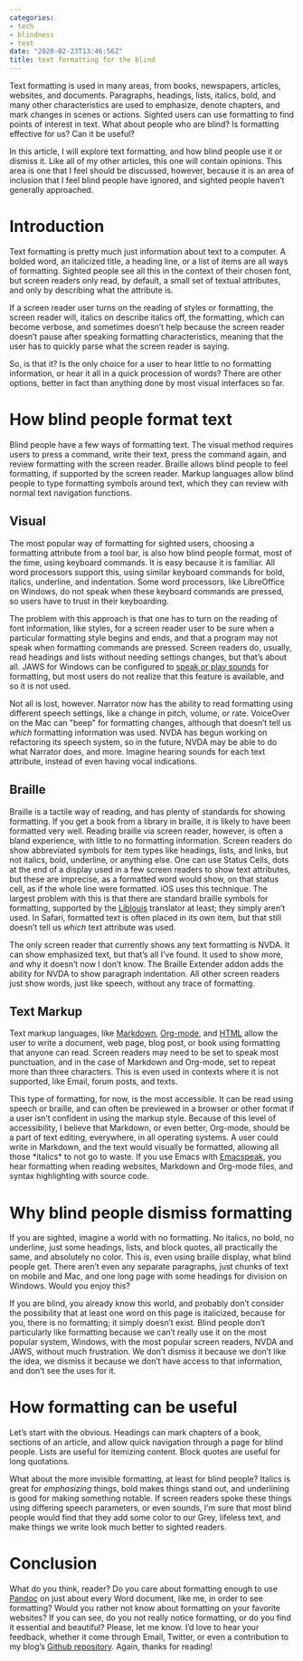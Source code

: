 ```yaml
---
categories:
- tech
- blindness
- text
date: "2020-02-23T13:46:56Z"
title: text formatting for the blind
---
```


Text formatting is used in many areas, from books, newspapers,
articles, websites, and documents. Paragraphs, headings, lists,
italics, bold, and many other characteristics are used to emphasize,
denote chapters, and mark changes in scenes or actions. Sighted users
can use formatting to find points of interest in text. What about
people who are blind? Is formatting effective for us? Can it be
useful?

In this article, I will explore text formatting, and how blind people
use it or dismiss it. Like all of my other articles, this one will
contain opinions. This area is one that I feel should be discussed,
however, because it is an area of inclusion that I feel blind people
have ignored, and sighted people haven’t generally approached.


# Introduction

Text formatting is pretty much just information about text to a
computer. A bolded word, an italicized title, a heading line, or a
list of items are all ways of formatting. Sighted people see all this
in the context of their chosen font, but screen readers only read, by
default, a small set of textual attributes, and only by describing
what the attribute is.

If a screen reader user turns on the reading of styles or formatting,
the screen reader will, italics on describe italics off, the
formatting, which can become verbose, and sometimes doesn’t help
because the screen reader doesn’t pause after speaking formatting
characteristics, meaning that the user has to quickly parse what the
screen reader is saying.

So, is that it? Is the only choice for a user to hear little to no
formatting information, or hear it all in a quick procession of words?
There are other options, better in fact than anything done by most
visual interfaces so far.

# How blind people format text

Blind people have a few ways of formatting text. The visual method
requires users to press a command, write their text, press the command
again, and review formatting with the screen reader. Braille allows
blind people to feel formatting, if supported by the screen reader.
Markup languages allow blind people to type formatting symbols around
text, which they can review with normal text navigation functions.

## Visual

The most popular way of formatting for sighted users, choosing a
formatting attribute from a tool bar, is also how blind people format,
most of the time, using keyboard commands. It is easy because it is
familiar. All word processors support this, using similar keyboard
commands for bold, italics, underline, and indentation. Some word
processors, like LibreOffice on Windows, do not speak when these
keyboard commands are pressed, so users have to trust in their
keyboarding.

The problem with this approach is that one has to turn on the reading
of font information, like styles, for a screen reader user to be sure
when a particular formatting style begins and ends, and that a program
may not speak when formatting commands are pressed. Screen readers do,
usually, read headings and lists without needing settings changes, but
that’s about all. JAWS for Windows can be configured to [speak or play
sounds](https://doccenter.freedomscientific.com/doccenter/doccenter/rs25c51746a0cc/2012-06-20_TextFormatting/02_TextFormatting.htm)
for formatting, but most users do not realize that this feature is
available, and so it is not used.

Not all is lost, however. Narrator now has the ability to read
formatting using different speech settings, like a change in pitch,
volume, or rate. VoiceOver on the Mac can "beep" for formatting
changes, although that doesn’t tell us *which* formatting information
was used. NVDA has begun working on refactoring its speech system, so
in the future, NVDA may be able to do what Narrator does, and more.
Imagine hearing sounds for each text attribute, instead of even having
vocal indications.

## Braille

Braille is a tactile way of reading, and has plenty of standards for
showing formatting. If you get a book from a library in braille, it is
likely to have been formatted very well. Reading braille via screen
reader, however, is often a bland experience, with little to no
formatting information. Screen readers do show abbreviated symbols for
item types like headings, lists, and links, but not italics, bold,
underline, or anything else. One can use Status Cells, dots at the end
of a display used in a few screen readers to show text attributes, but
these are imprecise, as a formatted word would show, on that status
cell, as if the whole line were formatted. iOS uses this technique.
The largest problem with this is that there are standard braille
symbols for formatting, supported by the
[Liblouis](http://liblouis.org) translator at least; they simply
aren’t used. In Safari, formatted text is often placed in its own
item, but that still doesn’t tell us *which* text attribute was used.

The only screen reader that currently shows any text formatting is
NVDA. It can show emphasized text, but that’s all I’ve found. It used
to show more, and why it doesn’t now I don’t know. The Braille
Extender addon adds the ability for NVDA to show paragraph
indentation. All other screen readers just show words, just like
speech, without any trace of formatting.

## Text Markup

Text markup languages, like [Markdown](https://commonmark.org),
[Org-mode](https://orgmode.org), and
[HTML](https://en.wikipedia.org/wiki/HTML) allow the user to write a
document, web page, blog post, or book using formatting that anyone
can read. Screen readers may need to be set to speak most punctuation,
and in the case of Markdown and Org-mode, set to repeat more than
three characters. This is even used in contexts where it is not
supported, like Email, forum posts, and texts.

This type of formatting, for now, is the most accessible. It can be
read using speech or braille, and can often be previewed in a browser
or other format if a user isn’t confident in using the markup style.
Because of this level of accessibility, I believe that Markdown, or
even better, Org-mode, should be a part of text editing, everywhere,
in all operating systems. A user could write in Markdown, and the text
would visually be formatted, allowing all those \*italics\* to not go
to waste. If you use Emacs with
[Emacspeak](http://github.com/tvraman/emacspeak/), you hear formatting
when reading websites, Markdown and Org-mode files, and syntax
highlighting with source code.

# Why blind people dismiss formatting

If you are sighted, imagine a world with no formatting. No italics, no
bold, no underline, just some headings, lists, and block quotes, all
practically the same, and absolutely no color. This is, even using
braille display, what blind people get. There aren’t even any separate
paragraphs, just chunks of text on mobile and Mac, and one long page
with some headings for division on Windows. Would you enjoy this?

If you are blind, you already know this world, and probably don’t
consider the possibility that at least one word on this page is
italicized, because for you, there is no formatting; it simply doesn’t
exist. Blind people don’t particularly like formatting because we
can’t really use it on the most popular system, Windows, with the most
popular screen readers, NVDA and JAWS, without much frustration. We
don’t dismiss it because we  don’t like the idea, we dismiss it
because we don’t have access to that information, and don’t see the
uses for it.

# How formatting can be useful

Let’s start with the obvious. Headings can mark chapters of a book,
sections of an article, and allow quick navigation through a page for
blind people. Lists are useful for itemizing content. Block quotes
are useful for long quotations.

What about the more invisible formatting, at least for blind people?
Italics is great for *emphasizing* things, bold makes things stand
out, and underlining is good for making something notable. If screen
readers spoke these things using differing speech parameters, or even
sounds, I’m sure that most blind people would find that they add some
color to our Grey, lifeless text, and make things we write look much
better to sighted readers.

# Conclusion

What do you think, reader? Do you care about formatting enough to use
[Pandoc](https://pandoc.org) on just about every Word document, like
me, in order to see formatting? Would you rather not know about
formatting on your favorite websites? If you can see, do you not
really notice formatting, or do you find it essential and beautiful?
Please, let me know. I’d love to hear your feedback, whether it come
through Email, Twitter, or even a contribution to my blog’s [Github
repository](https://github.com/devinprater/devinprater.github.io).
Again, thanks for reading!
